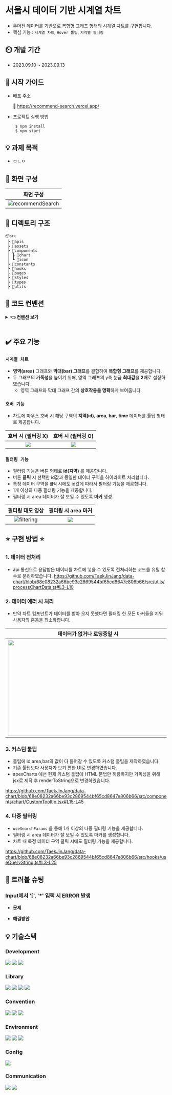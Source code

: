 # 서울시 데이터 기반 시계열 차트
 - 주어진 데이터를 기반으로 복합형 그래프 형태의 시계열 차트를 구현합니다.
 - 핵심 기능 : `시계열 차트`, `Hover 툴팁`, `지역별 필터링`

## ⏲️ 개발 기간
 - 2023.09.10 ~ 2023.09.13

## 🙂 시작 가이드
* 배포 주소

  🔗 https://recommend-search.vercel.app/

* 프로젝트 실행 방법
  ```
   $ npm install
   $ npm start
  ```

## 💡 과제 목적
- ㅁㄴㅇ

## 🎥 화면 구성

|   화면 구성     |   
| :-------------------------: | 
| ![recommendSearch](https://github.com/TaekJinJang/recommend-search/assets/93184838/7eb71b5c-5137-4865-8f70-98a4b25de0c0) |


## 📁 디렉토리 구조
```
📦src
 ┣ 📂apis
 ┣ 📂assets
 ┣ 📂components
 ┃ ┣ 📂chart
 ┃ ┗ 📂icon
 ┣ 📂constants
 ┣ 📂hooks
 ┣ 📂pages
 ┣ 📂styles
 ┣ 📂types
 ┣ 📂utils
 ```
## 🚩 코드 컨벤션
<details>
    <summary><b>👈 컨벤션 보기 </b></summary>
 
| 커밋 유형 | 의미 |
| --- | --- |
| init | 프로젝트 시작 |
| feat | 기능 추가 |
| style | 코드 포맷팅 |
| refactor | 코드 리팩토링 |
| chore | 패키지 매니저 및 그 외 기타 수정 ex) .gitignore |
| rename | 파일 또는 폴더 명을 수정하거나 옮기는 작업만인 경우 |
| remove | 파일을 삭제하는 작업만 수행한 경우 |
| setting | 기본 세팅 변경의 경우 |
| docs | README.md 수정 등 |
| design | UI 디자인 |
| fix | 오타 및 오류로 인한 버그 수정 |
| merge | 머지, 충돌해결 등  |

</details>
<br/>

## ✔️ 주요 기능

### `시계열 차트`
- **영역(area)** 그래프와 **막대(bar) 그래프**를 결합하여 **복합형 그래프**를 제공합니다.
- 두 그래프의 **가독성**을 높이기 위해, 영역 그래프의 y축 눈금 **최대값**을 **2배**로 설정하였습니다.
  - 영역 그래프와 막대 그래프 간의 **상호작용을 명확**하게 보여줍니다.

### `호버 기능`
- 차트에 마우스 호버 시 해당 구역의 **지역(id)**, **area**, **bar**, **time** 데이터를 툴팁 형태로 제공합니다.

 |호버 시 (필터링 X)|호버 시 (필터링 O)|
 |:---:|:---:|
 |![](https://velog.velcdn.com/images/taek_jini/post/cf9fc2ce-aac8-4217-b3dd-40bb41aa8662/image.png)|![](https://velog.velcdn.com/images/taek_jini/post/fc5cc95c-048e-4ff4-a75f-ff375c4f8b8a/image.png)


### `필터링 기능`
- 필터링 기능은 버튼 형태로 **id(지역)** 를 제공합니다.
- 버튼 **클릭** 시 선택한 id값과 동일한 데이터 구역을 하이라이트 처리합니다.
- 특정 데이터 구역을 **`클릭`**  시에도 id값에 따라서 필터링 기능을 제공합니다.
- 1개 이상의 다중 필터링 기능을 제공합니다.
- 필터링 시 area 데이터가 잘 보일 수 있도록 **마커** 생성

 |필터링 데모 영상|필터링 시 area 마커|
 |:---:|:---:|
 |![filtering](https://github.com/TaekJinJang/data-chart/assets/93184838/bd477c09-b317-45ee-8099-bdbfefda1c30)|![](https://velog.velcdn.com/images/taek_jini/post/504d0f1e-7b0a-4af3-b81f-3e1bf9c27ff8/image.png)


## ⭐️ 구현 방법 ⭐️
  
### 1. 데이터 전처리
- api 통신으로 응답받은 데이터를 차트에 넣을 수 있도록 전처리하는 코드를 유틸 함수로 분리하였습니다.
https://github.com/TaekJinJang/data-chart/blob/68e08232a66be93c2869544bf65cd8647e806b66/src/utils/processChartData.ts#L3-L10

### 2. 데이터 에러 시 처리
- 만약 차트 컴포넌트가 데이터를 받아 오지 못했다면 필터링 한 모든 마커들을 지워 사용자의 혼동을 최소화합니다.

|데이터가 없거나 로딩중일 시|
|:---:|
|<img src="https://github.com/TaekJinJang/data-chart/assets/93184838/6c7423a3-fdec-420e-a518-c77b37108ae0" style="width:500px; height:300px;"/> |


### 3. 커스텀 툴팁
- 툴팁에 id,area,bar의 값이 다 들어갈 수 있도록 커스텀 툴팁을 제작하였습니다.
- 기존 툴팁보다 사용자가 보기 편한 UI로 변경하였습니다.
- apexCharts 에선 현재 커스텀 툴팁에 HTML 문법만 허용하지만 가독성을 위해 jsx로 제작 후 renderToString으로 변경하였습니다.

https://github.com/TaekJinJang/data-chart/blob/68e08232a66be93c2869544bf65cd8647e806b66/src/components/chart/CustomTooltip.tsx#L15-L45

### 4. 다중 필터링
- `useSearchParams` 을 통해 1개 이상의 다중 필터링 기능을 제공합니다.
- 필터링 시 area 데이터가 잘 보일 수 있도록 마커를 생성합니다.
- 차트 내 특정 데이터 구역 클릭 시에도 필터링 기능을 제공합니다.

https://github.com/TaekJinJang/data-chart/blob/68e08232a66be93c2869544bf65cd8647e806b66/src/hooks/useQueryString.ts#L3-L25


## 🔫 트러블 슈팅
### Input에서 '[', '*' 입력 시 ERROR 발생
- **문제**

- **해결방안**


## 💡 기술스택 

### Development

<img src="https://img.shields.io/badge/JavaScript-F7DF1E?style=for-the-badge&logo=Javascript&logoColor=white"> <img src="https://img.shields.io/badge/TypeScript-3178C6?style=for-the-badge&logo=TypeScript&logoColor=white">
<img src="https://img.shields.io/badge/React-61DAFB?style=for-the-badge&logo=React&logoColor=white">

### Library
<img src="https://img.shields.io/badge/styled%20components-DB7093?style=for-the-badge&logo=styledcomponents&logoColor=white"> <img src="https://img.shields.io/badge/Axios-DA291C?style=for-the-badge&logo=axios&logoColor=white">  <img src="https://img.shields.io/badge/React Router Dom-3178C6?style=for-the-badge&logo=&logoColor=white"> <img src="https://img.shields.io/badge/ApexCharts-512BD4?style=for-the-badge">

### Convention

<img src="https://img.shields.io/badge/eslint-4B32C3?style=for-the-badge&logo=eslint&logoColor=white"> <img src="https://img.shields.io/badge/prettier-F7B93E?style=for-the-badge&logo=prettier&logoColor=white"> <img src="https://img.shields.io/badge/husky-FF4088?style=for-the-badge&logo=hugo&logoColor=white">

### Environment

<img src="https://img.shields.io/badge/visual Studio code-007ACC?style=for-the-badge&logo=VisualStudioCode&logoColor=white"> <img src="https://img.shields.io/badge/Git-F05032?style=for-the-badge&logo=Git&logoColor=white">
<img src="https://img.shields.io/badge/github-181717?style=for-the-badge&logo=github&logoColor=white">

### Config

<img src="https://img.shields.io/badge/npm-CB3837?style=for-the-badge&logo=npm&logoColor=white">

### Communication

<img src="https://img.shields.io/badge/discord-5865F2?style=for-the-badge&logo=discord&logoColor=white"> <img src="https://img.shields.io/badge/notion-000000?style=for-the-badge&logo=notion&logoColor=white">

 
